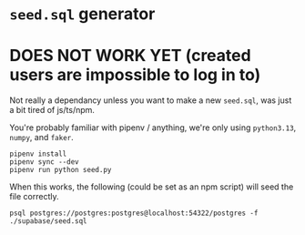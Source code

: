 # `seed.sql` generator

# DOES NOT WORK YET (created users are impossible to log in to)

Not really a dependancy unless you want to make a new `seed.sql`, was just a bit tired of js/ts/npm.

You're probably familiar with pipenv / anything, we're only using `python3.13`, `numpy`, and `faker`.

```shell
pipenv install
pipenv sync --dev
pipenv run python seed.py
```

When this works, the following (could be set as an npm script) will seed the file correctly.

```shell
psql postgres://postgres:postgres@localhost:54322/postgres -f ./supabase/seed.sql
```
